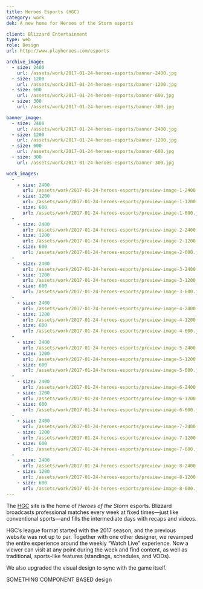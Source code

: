 ```yaml
---
title: Heroes Esports (HGC)
category: work
dek: A new home for Heroes of the Storm esports

client: Blizzard Entertainment
type: web
role: Design
url: http://www.playheroes.com/esports

archive_image:
  - size: 2400
    url: /assets/work/2017-01-24-heroes-esports/banner-2400.jpg
  - size: 1200
    url: /assets/work/2017-01-24-heroes-esports/banner-1200.jpg
  - size: 600
    url: /assets/work/2017-01-24-heroes-esports/banner-600.jpg
  - size: 300
    url: /assets/work/2017-01-24-heroes-esports/banner-300.jpg

banner_image:
  - size: 2400
    url: /assets/work/2017-01-24-heroes-esports/banner-2400.jpg
  - size: 1200
    url: /assets/work/2017-01-24-heroes-esports/banner-1200.jpg
  - size: 600
    url: /assets/work/2017-01-24-heroes-esports/banner-600.jpg
  - size: 300
    url: /assets/work/2017-01-24-heroes-esports/banner-300.jpg

work_images:
  -
    - size: 2400
      url: /assets/work/2017-01-24-heroes-esports/preview-image-1-2400.jpg
    - size: 1200
      url: /assets/work/2017-01-24-heroes-esports/preview-image-1-1200.jpg
    - size: 600
      url: /assets/work/2017-01-24-heroes-esports/preview-image-1-600.jpg
  -
    - size: 2400
      url: /assets/work/2017-01-24-heroes-esports/preview-image-2-2400.jpg
    - size: 1200
      url: /assets/work/2017-01-24-heroes-esports/preview-image-2-1200.jpg
    - size: 600
      url: /assets/work/2017-01-24-heroes-esports/preview-image-2-600.jpg
  -
    - size: 2400
      url: /assets/work/2017-01-24-heroes-esports/preview-image-3-2400.jpg
    - size: 1200
      url: /assets/work/2017-01-24-heroes-esports/preview-image-3-1200.jpg
    - size: 600
      url: /assets/work/2017-01-24-heroes-esports/preview-image-3-600.jpg
  -
    - size: 2400
      url: /assets/work/2017-01-24-heroes-esports/preview-image-4-2400.jpg
    - size: 1200
      url: /assets/work/2017-01-24-heroes-esports/preview-image-4-1200.jpg
    - size: 600
      url: /assets/work/2017-01-24-heroes-esports/preview-image-4-600.jpg
  -
    - size: 2400
      url: /assets/work/2017-01-24-heroes-esports/preview-image-5-2400.jpg
    - size: 1200
      url: /assets/work/2017-01-24-heroes-esports/preview-image-5-1200.jpg
    - size: 600
      url: /assets/work/2017-01-24-heroes-esports/preview-image-5-600.jpg
  -
    - size: 2400
      url: /assets/work/2017-01-24-heroes-esports/preview-image-6-2400.jpg
    - size: 1200
      url: /assets/work/2017-01-24-heroes-esports/preview-image-6-1200.jpg
    - size: 600
      url: /assets/work/2017-01-24-heroes-esports/preview-image-6-600.jpg
  -
    - size: 2400
      url: /assets/work/2017-01-24-heroes-esports/preview-image-7-2400.jpg
    - size: 1200
      url: /assets/work/2017-01-24-heroes-esports/preview-image-7-1200.jpg
    - size: 600
      url: /assets/work/2017-01-24-heroes-esports/preview-image-7-600.jpg
  -
    - size: 2400
      url: /assets/work/2017-01-24-heroes-esports/preview-image-8-2400.jpg
    - size: 1200
      url: /assets/work/2017-01-24-heroes-esports/preview-image-8-1200.jpg
    - size: 600
      url: /assets/work/2017-01-24-heroes-esports/preview-image-8-600.jpg
---
```


The [HGC](http://www.playheroes.com/esports/) site is the home of *Heroes of the Storm* esports. Blizzard broadcasts professional matches every week at fixed times—just like conventional sports—and fills the intermediate days with recaps and videos.

HGC’s league format started with the 2017 season, and the previous website was not up to par. Together with one other designer, we revamped the entire experience around the weekly “Watch Live” experience. Now a viewer can visit at any point during the week and find content, as well as traditional, sports-like features (standings, schedules, and VODs).

We also upgraded the visual design to sync with the game itself.



SOMETHING COMPONENT BASED design
